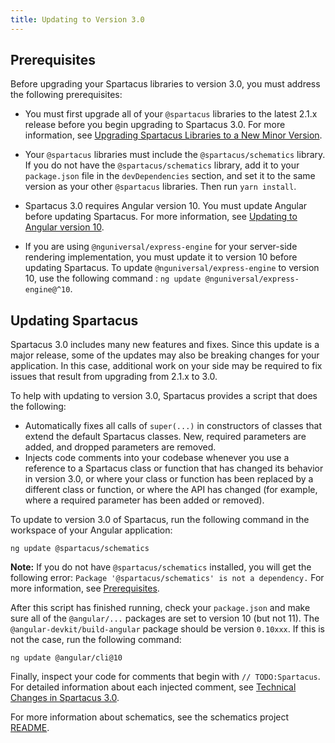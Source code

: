 ```yaml
---
title: Updating to Version 3.0
---
```


## Prerequisites

Before upgrading your Spartacus libraries to version 3.0, you must address the following prerequisites:

- You must first upgrade all of your `@spartacus` libraries to the latest 2.1.x release before you begin upgrading to Spartacus 3.0. For more information, see [Upgrading Spartacus Libraries to a New Minor Version](https://sap.github.io/spartacus-docs/release-information/#upgrading-spartacus-libraries-to-a-new-minor-version).

- Your `@spartacus` libraries must include the `@spartacus/schematics` library. If you do not have the `@spartacus/schematics` library, add it to your `package.json` file in the `devDependencies` section, and set it to the same version as your other `@spartacus` libraries. Then run `yarn install`.

- Spartacus 3.0 requires Angular version 10. You must update Angular before updating Spartacus. For more information, see [Updating to Angular version 10](https://update.angular.io/).

- If you are using `@nguniversal/express-engine` for your server-side rendering implementation, you must update it to version 10 before updating Spartacus. To update `@nguniversal/express-engine` to version 10, use the following command : `ng update @nguniversal/express-engine@^10`.

## Updating Spartacus

Spartacus 3.0 includes many new features and fixes. Since this update is a major release, some of the updates may also be breaking changes for your application. In this case, additional work on your side may be required to fix issues that result from upgrading from 2.1.x to 3.0.

To help with updating to version 3.0, Spartacus provides a script that does the following:

- Automatically fixes all calls of `super(...)` in constructors of classes that extend the default Spartacus classes. New, required parameters are added, and dropped parameters are removed.
- Injects code comments into your codebase whenever you use a reference to a Spartacus class or function that has changed its behavior in version 3.0, or where your class or function has been replaced by a different class or function, or where the API has changed (for example, where a required parameter has been added or removed).

To update to version 3.0 of Spartacus, run the following command in the workspace of your Angular application:

```shell
ng update @spartacus/schematics
```

**Note:** If you do not have `@spartacus/schematics` installed, you will get the following error: `Package '@spartacus/schematics' is not a dependency.` For more information, see [Prerequisites](#prerequisites).

After this script has finished running, check your `package.json` and make sure all of the `@angular/...` packages are set to version 10 (but not 11). The `@angular-devkit/build-angular` package should be version `0.10xxx`. If this is not the case, run the following command:

```shell
ng update @angular/cli@10
```

Finally, inspect your code for comments that begin with `// TODO:Spartacus`. For detailed information about each injected comment, see [Technical Changes in Spartacus 3.0](https://github.com/SAP/spartacus/blob/develop/docs/migration/3_0.md).

For more information about schematics, see the schematics project [README](https://github.com/SAP/spartacus/tree/develop/projects/schematics).
